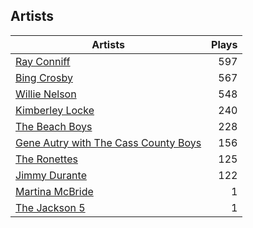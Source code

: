 ## Artists
Artists | Plays 
----- | -----: 
[Ray Conniff](/artists/ray-conniff-104848) | 597
[Bing Crosby](/artists/bing-crosby-1864) | 567
[Willie Nelson](/artists/willie-nelson-631) | 548
[Kimberley Locke](/artists/kimberley-locke-122102) | 240
[The Beach Boys](/artists/the-beach-boys-3455) | 228
[Gene Autry with The Cass County Boys](/artists/gene-autry-with-the-cass-county-boys-120868) | 156
[The Ronettes](/artists/the-ronettes-89545) | 125
[Jimmy Durante](/artists/jimmy-durante-13750) | 122
[Martina McBride](/artists/martina-mcbride-35319) | 1
[The Jackson 5](/artists/the-jackson-5-35053) | 1

